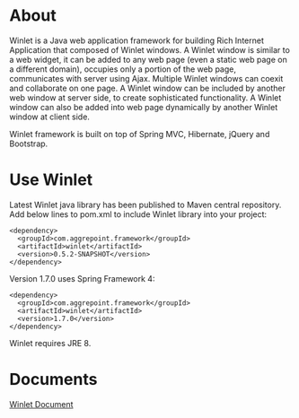 # About
Winlet is a Java web application framework for building Rich Internet Application that composed of Winlet windows. A Winlet window is similar to a web widget, it can be added to any web page (even a static web page on a different domain), occupies only a portion of the web page, communicates with server using Ajax. Multiple Winlet windows can coexit and collaborate on one page. A Winlet window can be included by another web window at server side, to create sophisticated functionality. A Winlet window can also be added into web page dynamically by another Winlet window at client side.

Winlet framework is built on top of Spring MVC, Hibernate, jQuery and Bootstrap.

# Use Winlet

Latest Winlet java library has been published to Maven central repository. Add below lines to pom.xml to include Winlet library into your project:

```
<dependency>
  <groupId>com.aggrepoint.framework</groupId>
  <artifactId>winlet</artifactId>
  <version>0.5.2-SNAPSHOT</version>
</dependency>
```

Version 1.7.0 uses Spring Framework 4:
```
<dependency>
  <groupId>com.aggrepoint.framework</groupId>
  <artifactId>winlet</artifactId>
  <version>1.7.0</version>
</dependency>
```
Winlet requires JRE 8.

# Documents
[Winlet Document](http://docs.aggrepoint.com)
